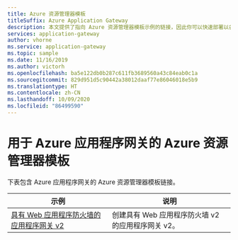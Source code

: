 ```yaml
---
title: Azure 资源管理器模板
titleSuffix: Azure Application Gateway
description: 本文提供了指向 Azure 资源管理器模板示例的链接，因此你可以快速部署以各种方式配置的 Azure 应用程序网关。
services: application-gateway
author: vhorne
ms.service: application-gateway
ms.topic: sample
ms.date: 11/16/2019
ms.author: victorh
ms.openlocfilehash: ba5e122db0b287c611fb3689560a43c84eab0c1a
ms.sourcegitcommit: 829d951d5c90442a38012daaf77e86046018e5b9
ms.translationtype: HT
ms.contentlocale: zh-CN
ms.lasthandoff: 10/09/2020
ms.locfileid: "86499590"
---
```

# <a name="azure-resource-manager-templates-for-azure-application-gateway"></a>用于 Azure 应用程序网关的 Azure 资源管理器模板

下表包含 Azure 应用程序网关的 Azure 资源管理器模板链接。

| 示例 | 说明 |
|-------- | ----------- |
| [具有 Web 应用程序防火墙的应用程序网关 v2](https://azure.microsoft.com/resources/templates/ag-docs-wafv2/) | 创建具有 Web 应用程序防火墙 v2 的应用程序网关 v2。|